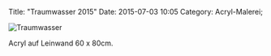 Title: "Traumwasser 2015"
Date: 2015-07-03 10:05
Category: Acryl-Malerei;

![Traumwasser]({filename}images/acryl/smeerws-2015-traumwasser.jpg "Traumwasser")


Acryl auf Leinwand 60 x 80cm.
